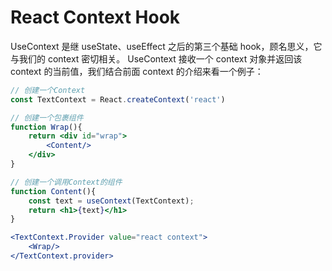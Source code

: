 # React Context Hook

UseContext 是继 useState、useEffect 之后的第三个基础 hook，顾名思义，它与我们的 context 密切相关。
UseContext 接收一个 context 对象并返回该 context 的当前值，我们结合前面 context 的介绍来看一个例子：

```jsx
// 创建一个Context
const TextContext = React.createContext('react')

// 创建一个包裹组件
function Wrap(){
    return <div id="wrap">
        <Content/>
    </div>
}

// 创建一个调用Context的组件
function Content(){
    const text = useContext(TextContext);
    return <h1>{text}</h1>
}

<TextContext.Provider value="react context">
    <Wrap/>
</TextContext.provider>

```
